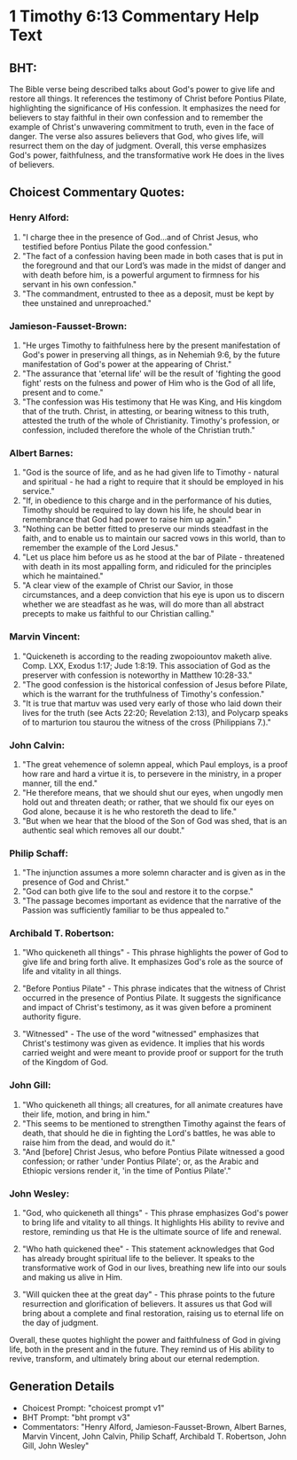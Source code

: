 # 1 Timothy 6:13 Commentary Help Text

## BHT:
The Bible verse being described talks about God's power to give life and restore all things. It references the testimony of Christ before Pontius Pilate, highlighting the significance of His confession. It emphasizes the need for believers to stay faithful in their own confession and to remember the example of Christ's unwavering commitment to truth, even in the face of danger. The verse also assures believers that God, who gives life, will resurrect them on the day of judgment. Overall, this verse emphasizes God's power, faithfulness, and the transformative work He does in the lives of believers.

## Choicest Commentary Quotes:
### Henry Alford:
1. "I charge thee in the presence of God...and of Christ Jesus, who testified before Pontius Pilate the good confession." 
2. "The fact of a confession having been made in both cases that is put in the foreground and that our Lord’s was made in the midst of danger and with death before him, is a powerful argument to firmness for his servant in his own confession." 
3. "The commandment, entrusted to thee as a deposit, must be kept by thee unstained and unreproached."

### Jamieson-Fausset-Brown:
1. "He urges Timothy to faithfulness here by the present manifestation of God's power in preserving all things, as in Nehemiah 9:6, by the future manifestation of God's power at the appearing of Christ."
2. "The assurance that 'eternal life' will be the result of 'fighting the good fight' rests on the fulness and power of Him who is the God of all life, present and to come."
3. "The confession was His testimony that He was King, and His kingdom that of the truth. Christ, in attesting, or bearing witness to this truth, attested the truth of the whole of Christianity. Timothy's profession, or confession, included therefore the whole of the Christian truth."

### Albert Barnes:
1. "God is the source of life, and as he had given life to Timothy - natural and spiritual - he had a right to require that it should be employed in his service."
2. "If, in obedience to this charge and in the performance of his duties, Timothy should be required to lay down his life, he should bear in remembrance that God had power to raise him up again."
3. "Nothing can be better fitted to preserve our minds steadfast in the faith, and to enable us to maintain our sacred vows in this world, than to remember the example of the Lord Jesus."
4. "Let us place him before us as he stood at the bar of Pilate - threatened with death in its most appalling form, and ridiculed for the principles which he maintained."
5. "A clear view of the example of Christ our Savior, in those circumstances, and a deep conviction that his eye is upon us to discern whether we are steadfast as he was, will do more than all abstract precepts to make us faithful to our Christian calling."

### Marvin Vincent:
1. "Quickeneth is according to the reading zwopoiountov maketh alive. Comp. LXX, Exodus 1:17; Jude 1:8:19. This association of God as the preserver with confession is noteworthy in Matthew 10:28-33."
2. "The good confession is the historical confession of Jesus before Pilate, which is the warrant for the truthfulness of Timothy's confession."
3. "It is true that martuv was used very early of those who laid down their lives for the truth (see Acts 22:20; Revelation 2:13), and Polycarp speaks of to marturion tou staurou the witness of the cross (Philippians 7.)."

### John Calvin:
1. "The great vehemence of solemn appeal, which Paul employs, is a proof how rare and hard a virtue it is, to persevere in the ministry, in a proper manner, till the end."
2. "He therefore means, that we should shut our eyes, when ungodly men hold out and threaten death; or rather, that we should fix our eyes on God alone, because it is he who restoreth the dead to life."
3. "But when we hear that the blood of the Son of God was shed, that is an authentic seal which removes all our doubt."

### Philip Schaff:
1. "The injunction assumes a more solemn character and is given as in the presence of God and Christ."
2. "God can both give life to the soul and restore it to the corpse."
3. "The passage becomes important as evidence that the narrative of the Passion was sufficiently familiar to be thus appealed to."

### Archibald T. Robertson:
1. "Who quickeneth all things" - This phrase highlights the power of God to give life and bring forth alive. It emphasizes God's role as the source of life and vitality in all things.

2. "Before Pontius Pilate" - This phrase indicates that the witness of Christ occurred in the presence of Pontius Pilate. It suggests the significance and impact of Christ's testimony, as it was given before a prominent authority figure.

3. "Witnessed" - The use of the word "witnessed" emphasizes that Christ's testimony was given as evidence. It implies that his words carried weight and were meant to provide proof or support for the truth of the Kingdom of God.

### John Gill:
1. "Who quickeneth all things; all creatures, for all animate creatures have their life, motion, and bring in him."
2. "This seems to be mentioned to strengthen Timothy against the fears of death, that should he die in fighting the Lord's battles, he was able to raise him from the dead, and would do it."
3. "And [before] Christ Jesus, who before Pontius Pilate witnessed a good confession; or rather 'under Pontius Pilate'; or, as the Arabic and Ethiopic versions render it, 'in the time of Pontius Pilate'."

### John Wesley:
1. "God, who quickeneth all things" - This phrase emphasizes God's power to bring life and vitality to all things. It highlights His ability to revive and restore, reminding us that He is the ultimate source of life and renewal.

2. "Who hath quickened thee" - This statement acknowledges that God has already brought spiritual life to the believer. It speaks to the transformative work of God in our lives, breathing new life into our souls and making us alive in Him.

3. "Will quicken thee at the great day" - This phrase points to the future resurrection and glorification of believers. It assures us that God will bring about a complete and final restoration, raising us to eternal life on the day of judgment.

Overall, these quotes highlight the power and faithfulness of God in giving life, both in the present and in the future. They remind us of His ability to revive, transform, and ultimately bring about our eternal redemption.


## Generation Details
- Choicest Prompt: "choicest prompt v1"
- BHT Prompt: "bht prompt v3"
- Commentators: "Henry Alford, Jamieson-Fausset-Brown, Albert Barnes, Marvin Vincent, John Calvin, Philip Schaff, Archibald T. Robertson, John Gill, John Wesley"

